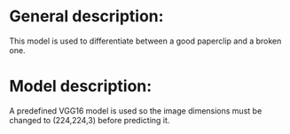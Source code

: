 # General description:
This model is used to differentiate between a good paperclip and a broken one.
# Model description:
A predefined VGG16 model is used so the image dimensions must be changed to (224,224,3) before predicting it.
